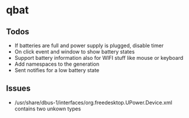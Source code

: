 # qbat
## Todos
- If batteries are full and power supply is plugged, disable timer
- On click event and window to show battery states
- Support battery information also for WIFI stuff like mouse or keyboard
- Add namespaces to the generation
- Sent notifies for a low battery state

## Issues
- /usr/share/dbus-1/interfaces/org.freedesktop.UPower.Device.xml contains two unkown types
